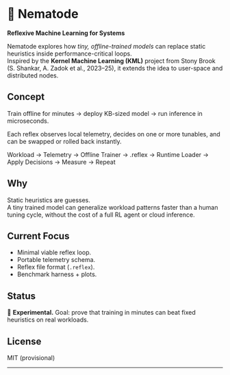 # 🧬 Nematode

**Reflexive Machine Learning for Systems**

Nematode explores how *tiny, offline-trained models* can replace static heuristics inside performance-critical loops.  
Inspired by the **Kernel Machine Learning (KML)** project from Stony Brook (S. Shankar, A. Zadok et al., 2023–25), it extends the idea to user-space and distributed nodes.

## Concept
Train offline for minutes → deploy KB-sized model → run inference in microseconds.

Each reflex observes local telemetry, decides on one or more tunables, and can be swapped or rolled back instantly.

Workload → Telemetry → Offline Trainer → .reflex → Runtime Loader → Apply Decisions → Measure → Repeat

## Why
Static heuristics are guesses.  
A tiny trained model can generalize workload patterns faster than a human tuning cycle, without the cost of a full RL agent or cloud inference.

## Current Focus
- Minimal viable reflex loop.
- Portable telemetry schema.
- Reflex file format (`.reflex`).
- Benchmark harness + plots.

## Status
🌱 **Experimental.**  Goal: prove that training in minutes can beat fixed heuristics on real workloads.

## License
MIT (provisional)

---